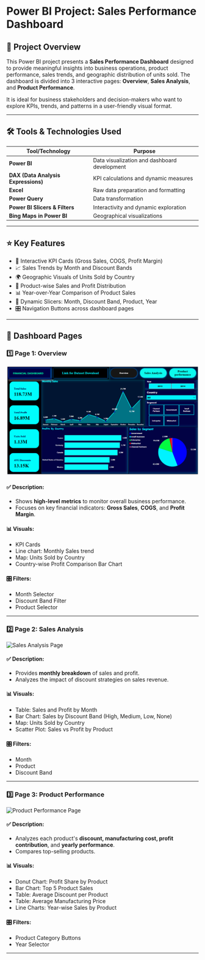 # Power BI Project: Sales Performance Dashboard

## 🧾 Project Overview

This Power BI project presents a **Sales Performance Dashboard** designed to provide meaningful insights into business operations, product performance, sales trends, and geographic distribution of units sold. The dashboard is divided into 3 interactive pages: **Overview**, **Sales Analysis**, and **Product Performance**.

It is ideal for business stakeholders and decision-makers who want to explore KPIs, trends, and patterns in a user-friendly visual format.

---

## 🛠️ Tools & Technologies Used

| Tool/Technology      | Purpose                                      |
|----------------------|----------------------------------------------|
| **Power BI**          | Data visualization and dashboard development |
| **DAX (Data Analysis Expressions)** | KPI calculations and dynamic measures       |
| **Excel**             | Raw data preparation and formatting          |
| **Power Query**       | Data transformation                          |
| **Power BI Slicers & Filters** | Interactivity and dynamic exploration         |
| **Bing Maps in Power BI** | Geographical visualizations                 |

---

## ⭐ Key Features

- 📌 Interactive KPI Cards (Gross Sales, COGS, Profit Margin)
- 📈 Sales Trends by Month and Discount Bands
- 🌍 Geographic Visuals of Units Sold by Country
- 🎯 Product-wise Sales and Profit Distribution
- 📊 Year-over-Year Comparison of Product Sales
- 🧠 Dynamic Slicers: Month, Discount Band, Product, Year
- 🎛️ Navigation Buttons across dashboard pages

---

## 📘 Dashboard Pages

### 1️⃣ Page 1: Overview

![Overview Page](https://github.com/Rajkumar-dataanalyst/PowerBi_Dashboard-Visuals/blob/main/dashboard_overview.png?raw=true)

#### ✅ Description:
- Shows **high-level metrics** to monitor overall business performance.
- Focuses on key financial indicators: **Gross Sales**, **COGS**, and **Profit Margin**.

#### 📊 Visuals:
- KPI Cards
- Line chart: Monthly Sales trend
- Map: Units Sold by Country
- Country-wise Profit Comparison Bar Chart

#### 🎛️ Filters:
- Month Selector
- Discount Band Filter
- Product Selector

---

### 2️⃣ Page 2: Sales Analysis

![Sales Analysis Page](./2nd_page_dashboard.png)

#### ✅ Description:
- Provides **monthly breakdown** of sales and profit.
- Analyzes the impact of discount strategies on sales revenue.

#### 📊 Visuals:
- Table: Sales and Profit by Month
- Bar Chart: Sales by Discount Band (High, Medium, Low, None)
- Map: Units Sold by Country
- Scatter Plot: Sales vs Profit by Product

#### 🎛️ Filters:
- Month
- Product
- Discount Band

---

### 3️⃣ Page 3: Product Performance

![Product Performance Page](./3rd_page_dashboard.png)

#### ✅ Description:
- Analyzes each product's **discount, manufacturing cost, profit contribution**, and **yearly performance**.
- Compares top-selling products.

#### 📊 Visuals:
- Donut Chart: Profit Share by Product
- Bar Chart: Top 5 Product Sales
- Table: Average Discount per Product
- Table: Average Manufacturing Price
- Line Charts: Year-wise Sales by Product

#### 🎛️ Filters:
- Product Category Buttons
- Year Selector

---
